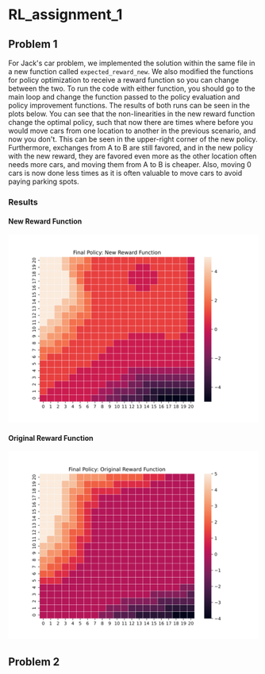 # RL_assignment_1

## Problem 1
For Jack's car problem, we implemented the solution within the same file in a new function called `expected_reward_new`. We also modified the functions for policy optimization to receive a reward function so you can change between the two. To run the code with either function, you should go to the main loop and change the function passed to the policy evaluation and policy improvement functions. The results of both runs can be seen in the plots below. You can see that the non-linearities in the new reward function change the optimal policy, such that now there are times where before you would move cars from one location to another in the previous scenario, and now you don't. This can be seen in the upper-right corner of the new policy. Furthermore, exchanges from A to B are still favored, and in the new policy with the new reward, they are favored even more as the other location often needs more cars, and moving them from A to B is cheaper. Also, moving 0 cars is now done less times as it is often valuable to move cars to avoid paying parking spots.

### Results
#### New Reward Function
![Final Policy with New Reward](final_policy_new_rew.svg)

#### Original Reward Function
![Final Policy with Original Reward](final_policy_org_rew.svg)

## Problem 2

